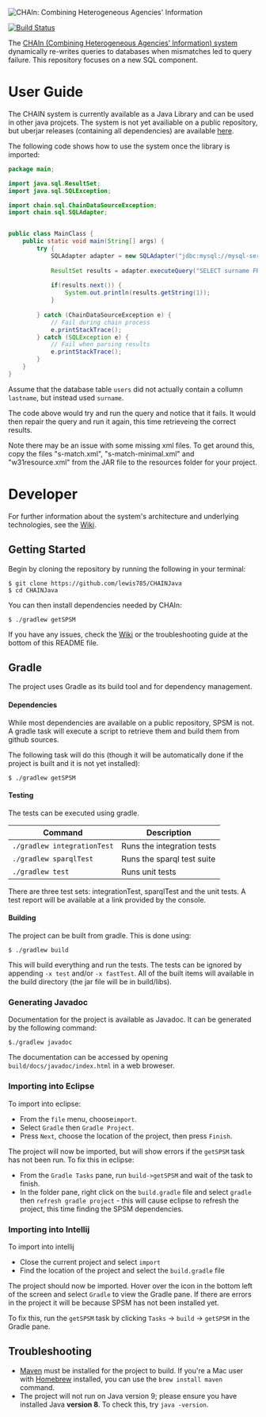 <p>
  <img src="https://user-images.githubusercontent.com/6493590/38195471-7ff6083c-3675-11e8-9c05-c07d5bc094fb.png" alt="CHAIn: Combining Heterogeneous Agencies' Information" />
</p>

[![Build Status](https://travis-ci.org/lewis785/CHAINJava.svg?branch=master)](https://travis-ci.org/lewis785/CHAINJava)

The [CHAIn (Combining Heterogeneous Agencies’ Information) system](https://researchportal.hw.ac.uk/en/publications/dynamic-data-sharing-for-facilitating-communication-during-emerge) dynamically re-writes queries to databases when mismatches led to query failure. This repository focuses on a new SQL component.

# User Guide

The CHAIN system is currently available as a Java Library and can be used in other java projcets.  The system is not yet availiable on a public repository, but uberjar releases (containing all dependencies) are available [here](https://github.com/lewis785/CHAINJava/releases).

The following code shows how to use the system once the library is imported:

```java
package main;

import java.sql.ResultSet;
import java.sql.SQLException;

import chain.sql.ChainDataSourceException;
import chain.sql.SQLAdapter;


public class MainClass {
	public static void main(String[] args) {
		try {
			SQLAdapter adapter = new SQLAdapter("jdbc:mysql://mysql-server-1.macs.hw.ac.uk/dac31", "dac31", "sql");
			
			ResultSet results = adapter.executeQuery("SELECT surname FROM users");
			
			if(results.next()) {
				System.out.println(results.getString(1));
			}
			
		} catch (ChainDataSourceException e) {
			// Fail during chain process
			e.printStackTrace();
		} catch (SQLException e) {
			// Fail when parsing results
			e.printStackTrace();
		}
	}
}

```
Assume that the database table `users` did not actually contain a collumn `lastname`, but instead used `surname`.  

The code above would try and run the query and notice that it fails.  It would then repair the query and run it again, this time retrieveing the correct results.

Note there may be an issue with some missing xml files.  To get around this, copy the files "s-match.xml", "s-match-minimal.xml" and "w31resource.xml" from the JAR file to the resources folder for your project.

# Developer
For further information about the system's architecture and underlying technologies, see the [Wiki](https://github.com/lewis785/CHAINJava/wiki).

## Getting Started
Begin by cloning the repository by running the following in your terminal:

```
$ git clone https://github.com/lewis785/CHAINJava
$ cd CHAINJava
```

You can then install dependencies needed by CHAIn:

```
$ ./gradlew getSPSM
```

If you have any issues, check the [Wiki](https://github.com/lewis785/CHAINJava/wiki) or the troubleshooting guide at the bottom of this README file.


## Gradle
The project uses Gradle as its build tool and for dependency management.  

#### Dependencies

While most dependencies are available on a 
public repository, SPSM is not.  A gradle task will execute a script to retrieve them and build them from github sources.

The following task will do this (though it will be automatically done if the project is built and it is not yet 
installed):

```
$ ./gradlew getSPSM
```

#### Testing

The tests can be executed using gradle.

|  Command                    |      Description            |
|-----------------------------|-----------------------------|
| `./gradlew integrationTest` |  Runs the integration tests |
| `./gradlew sparqlTest`      |  Runs the sparql test suite |
| `./gradlew test`            |  Runs unit tests            |

There are three test sets: integrationTest, sparqlTest and the unit tests. A test report will be available at a link provided by the console.

#### Building

The project can be built from gradle.  This is done using:

```
$ ./gradlew build
```

This will build everything and run the tests.  The tests can be ignored by appending `-x test` and/or `-x fastTest`.
All of the built items will available in the build directory (the jar file will be in build/libs).

### Generating Javadoc

Documentation for the project is available as Javadoc.  It can be generated by the following command:

```
$./gradlew javadoc

```

The documentation can be accessed by opening `build/docs/javadoc/index.html` in a web broweser.


### Importing into Eclipse

To import into eclipse:
 
- From the `file`  menu, choose`import`.
- Select `Gradle` then `Gradle Project`.
- Press `Next`, choose the location of the project, then press `Finish`.

The project will now be imported, but will show errors if the `getSPSM` task has not been run.  To fix this in eclipse:

- From the `Gradle Tasks` pane, run `build->getSPSM` and wait of the task to finish.
- In the folder pane, right click on the `build.gradle` file and select `gradle` then `refresh gradle project` - 
this will cause eclipse to refresh the project, this time finding the SPSM dependencies.

### Importing into Intellij

To import into intellij

- Close the current project and select `import`
- Find the location of the project and select the `build.gradle` file

The project should now be imported.  Hover over the icon in the bottom left of the screen and select `Gradle` to view the 
Gradle pane.  If there are errors in the project it will be because SPSM has not been installed yet.

To fix this, run the `getSPSM` task by clicking `Tasks` -> `build` -> `getSPSM` in the Gradle pane.

## Troubleshooting

*  [Maven](https://maven.apache.org/install.html) must be installed for the project to build. If you're a Mac user with [Homebrew](https://brew.sh) installed, you can use the `brew install maven` command.
*  The project will not run on Java version 9; please ensure you have installed Java **version 8**. To check this, try `java -version`. 
